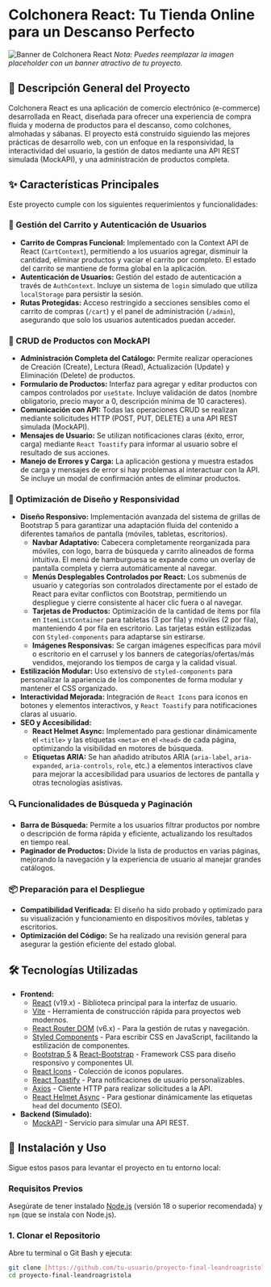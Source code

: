 # Colchonera React: Tu Tienda Online para un Descanso Perfecto

![Banner de Colchonera React](https://via.placeholder.com/1200x400?text=Colchonera+React+Banner)
_Nota: Puedes reemplazar la imagen placeholder con un banner atractivo de tu proyecto._

## 🚀 Descripción General del Proyecto

Colchonera React es una aplicación de comercio electrónico (e-commerce) desarrollada en React, diseñada para ofrecer una experiencia de compra fluida y moderna de productos para el descanso, como colchones, almohadas y sábanas. El proyecto está construido siguiendo las mejores prácticas de desarrollo web, con un enfoque en la responsividad, la interactividad del usuario, la gestión de datos mediante una API REST simulada (MockAPI), y una administración de productos completa.

## ✨ Características Principales

Este proyecto cumple con los siguientes requerimientos y funcionalidades:

### 🛒 Gestión del Carrito y Autenticación de Usuarios
* **Carrito de Compras Funcional:** Implementado con la Context API de React (`CartContext`), permitiendo a los usuarios agregar, disminuir la cantidad, eliminar productos y vaciar el carrito por completo. El estado del carrito se mantiene de forma global en la aplicación.
* **Autenticación de Usuarios:** Gestión del estado de autenticación a través de `AuthContext`. Incluye un sistema de `login` simulado que utiliza `localStorage` para persistir la sesión.
* **Rutas Protegidas:** Acceso restringido a secciones sensibles como el carrito de compras (`/cart`) y el panel de administración (`/admin`), asegurando que solo los usuarios autenticados puedan acceder.

### 📝 CRUD de Productos con MockAPI
* **Administración Completa del Catálogo:** Permite realizar operaciones de Creación (Create), Lectura (Read), Actualización (Update) y Eliminación (Delete) de productos.
* **Formulario de Productos:** Interfaz para agregar y editar productos con campos controlados por `useState`. Incluye validación de datos (nombre obligatorio, precio mayor a 0, descripción mínima de 10 caracteres).
* **Comunicación con API:** Todas las operaciones CRUD se realizan mediante solicitudes HTTP (POST, PUT, DELETE) a una API REST simulada (MockAPI).
* **Mensajes de Usuario:** Se utilizan notificaciones claras (éxito, error, carga) mediante `React Toastify` para informar al usuario sobre el resultado de sus acciones.
* **Manejo de Errores y Carga:** La aplicación gestiona y muestra estados de carga y mensajes de error si hay problemas al interactuar con la API. Se incluye un modal de confirmación antes de eliminar productos.

### 🎨 Optimización de Diseño y Responsividad
* **Diseño Responsivo:** Implementación avanzada del sistema de grillas de Bootstrap 5 para garantizar una adaptación fluida del contenido a diferentes tamaños de pantalla (móviles, tabletas, escritorios).
    * **Navbar Adaptativo:** Cabecera completamente reorganizada para móviles, con logo, barra de búsqueda y carrito alineados de forma intuitiva. El menú de hamburguesa se expande como un overlay de pantalla completa y cierra automáticamente al navegar.
    * **Menús Desplegables Controlados por React:** Los submenús de usuario y categorías son controlados directamente por el estado de React para evitar conflictos con Bootstrap, permitiendo un despliegue y cierre consistente al hacer clic fuera o al navegar.
    * **Tarjetas de Productos:** Optimización de la cantidad de ítems por fila en `ItemListContainer` para tabletas (3 por fila) y móviles (2 por fila), manteniendo 4 por fila en escritorio. Las tarjetas están estilizadas con `Styled-components` para adaptarse sin estirarse.
    * **Imágenes Responsivas:** Se cargan imágenes específicas para móvil o escritorio en el carrusel y los banners de categorías/ofertas/más vendidos, mejorando los tiempos de carga y la calidad visual.
* **Estilización Modular:** Uso extensivo de `styled-components` para personalizar la apariencia de los componentes de forma modular y mantener el CSS organizado.
* **Interactividad Mejorada:** Integración de `React Icons` para iconos en botones y elementos interactivos, y `React Toastify` para notificaciones claras al usuario.
* **SEO y Accesibilidad:**
    * **React Helmet Async:** Implementado para gestionar dinámicamente el `<title>` y las etiquetas `<meta>` en el `<head>` de cada página, optimizando la visibilidad en motores de búsqueda.
    * **Etiquetas ARIA:** Se han añadido atributos ARIA (`aria-label`, `aria-expanded`, `aria-controls`, `role`, etc.) a elementos interactivos clave para mejorar la accesibilidad para usuarios de lectores de pantalla y otras tecnologías asistivas.

### 🔍 Funcionalidades de Búsqueda y Paginación
* **Barra de Búsqueda:** Permite a los usuarios filtrar productos por nombre o descripción de forma rápida y eficiente, actualizando los resultados en tiempo real.
* **Paginador de Productos:** Divide la lista de productos en varias páginas, mejorando la navegación y la experiencia de usuario al manejar grandes catálogos.

### 📦 Preparación para el Despliegue
* **Compatibilidad Verificada:** El diseño ha sido probado y optimizado para su visualización y funcionamiento en dispositivos móviles, tabletas y escritorios.
* **Optimización del Código:** Se ha realizado una revisión general para asegurar la gestión eficiente del estado global.

## 🛠️ Tecnologías Utilizadas

* **Frontend:**
    * [React](https://react.dev/) (v19.x) - Biblioteca principal para la interfaz de usuario.
    * [Vite](https://vitejs.dev/) - Herramienta de construcción rápida para proyectos web modernos.
    * [React Router DOM](https://reactrouter.com/en/main) (v6.x) - Para la gestión de rutas y navegación.
    * [Styled Components](https://styled-components.com/) - Para escribir CSS en JavaScript, facilitando la estilización de componentes.
    * [Bootstrap 5](https://getbootstrap.com/) & [React-Bootstrap](https://react-bootstrap.netlify.app/) - Framework CSS para diseño responsivo y componentes UI.
    * [React Icons](https://react-icons.github.io/react-icons/) - Colección de iconos populares.
    * [React Toastify](https://fkhadra.github.io/react-toastify/) - Para notificaciones de usuario personalizables.
    * [Axios](https://axios-http.com/) - Cliente HTTP para realizar solicitudes a la API.
    * [React Helmet Async](https://www.npmjs.com/package/react-helmet-async) - Para gestionar dinámicamente las etiquetas `head` del documento (SEO).
* **Backend (Simulado):**
    * [MockAPI](https://mockapi.io/) - Servicio para simular una API REST.

## 🚀 Instalación y Uso

Sigue estos pasos para levantar el proyecto en tu entorno local:

### Requisitos Previos

Asegúrate de tener instalado [Node.js](https://nodejs.org/en/) (versión 18 o superior recomendada) y `npm` (que se instala con Node.js).

### 1. Clonar el Repositorio

Abre tu terminal o Git Bash y ejecuta:

```bash
git clone [https://github.com/tu-usuario/proyecto-final-leandroagristola.git](https://github.com/tu-usuario/proyecto-final-leandroagristola.git)
cd proyecto-final-leandroagristola